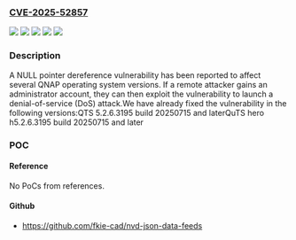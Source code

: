 ### [CVE-2025-52857](https://cve.mitre.org/cgi-bin/cvename.cgi?name=CVE-2025-52857)
![](https://img.shields.io/static/v1?label=Product&message=QTS&color=blue)
![](https://img.shields.io/static/v1?label=Product&message=QuTS%20hero&color=blue)
![](https://img.shields.io/static/v1?label=Version&message=5.2.x%20&color=brightgreen)
![](https://img.shields.io/static/v1?label=Version&message=h5.2.x%20&color=brightgreen)
![](https://img.shields.io/static/v1?label=Vulnerability&message=CWE-476&color=brightgreen)

### Description

A NULL pointer dereference vulnerability has been reported to affect several QNAP operating system versions. If a remote attacker gains an administrator account, they can then exploit the vulnerability to launch a denial-of-service (DoS) attack.We have already fixed the vulnerability in the following versions:QTS 5.2.6.3195 build 20250715 and laterQuTS hero h5.2.6.3195 build 20250715 and later

### POC

#### Reference
No PoCs from references.

#### Github
- https://github.com/fkie-cad/nvd-json-data-feeds

